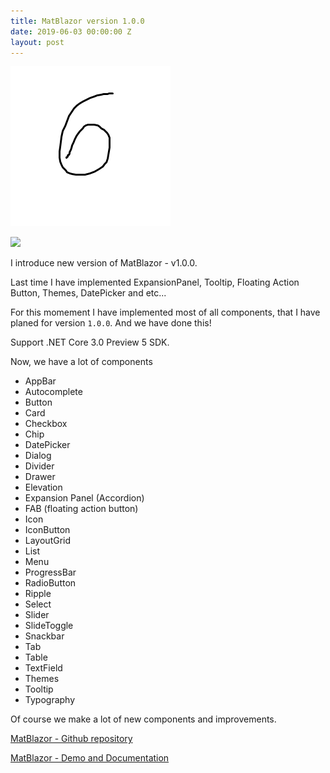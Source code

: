 ```yaml
---
title: MatBlazor version 1.0.0
date: 2019-06-03 00:00:00 Z
layout: post
---
```


![](.2019-06-03-MatBlazor-1_images/c1af0003.png)

![](https://raw.githubusercontent.com/SamProf/MatBlazor/master/content/logo.png)

I introduce new version of MatBlazor - v1.0.0.

Last time I have implemented ExpansionPanel, Tooltip, Floating Action Button, Themes, DatePicker and etc...

For this momement I have implemented most of all components, that I have planed for version `1.0.0`. And we have done this!

Support .NET Core 3.0 Preview 5 SDK.

Now, we have a lot of components
- AppBar
- Autocomplete
- Button
- Card
- Checkbox
- Chip
- DatePicker
- Dialog
- Divider
- Drawer
- Elevation
- Expansion Panel (Accordion)
- FAB (floating action button)
- Icon
- IconButton
- LayoutGrid
- List
- Menu
- ProgressBar
- RadioButton
- Ripple
- Select
- Slider
- SlideToggle
- Snackbar
- Tab
- Table
- TextField
- Themes
- Tooltip
- Typography

Of course we make a lot of new components and improvements.

[MatBlazor - Github repository](https://github.com/SamProf/MatBlazor)

[MatBlazor  - Demo and Documentation](https://www.matblazor.com/)
